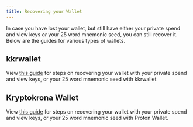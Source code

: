 ```yaml
---
title: Recovering your Wallet
---
```


In case you have lost your wallet, but still have either your private spend and view keys *or* your 25 word mnemonic seed, you can still recover it. Below are the guides for various types of wallets.

## kkrwallet

View [this guide](../Using-kkrwallet#restoring-your-wallet) for steps on recovering your wallet with your private spend and view keys, or your 25 word mnemonic seed with kkrwallet

## Kryptokrona Wallet

View [this guide](../Using-Kryptokrona-Wallet#restoring-a-wallet-from-seed-or-keys) for steps on recovering your wallet with your private spend and view keys, or your 25 word mnemonic seed with Proton Wallet.